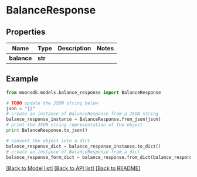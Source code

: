 # BalanceResponse


## Properties

Name | Type | Description | Notes
------------ | ------------- | ------------- | -------------
**balance** | **str** |  | 

## Example

```python
from moonsdk.models.balance_response import BalanceResponse

# TODO update the JSON string below
json = "{}"
# create an instance of BalanceResponse from a JSON string
balance_response_instance = BalanceResponse.from_json(json)
# print the JSON string representation of the object
print BalanceResponse.to_json()

# convert the object into a dict
balance_response_dict = balance_response_instance.to_dict()
# create an instance of BalanceResponse from a dict
balance_response_form_dict = balance_response.from_dict(balance_response_dict)
```
[[Back to Model list]](../README.md#documentation-for-models) [[Back to API list]](../README.md#documentation-for-api-endpoints) [[Back to README]](../README.md)



